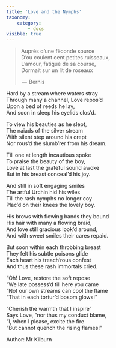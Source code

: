 ```yaml
---
title: 'Love and the Nymphs'
taxonomy:
    category:
        - docs
visible: true
---
```


> Auprés d’une fèconde source  
> D’ou coulent cent petites ruisseaux,  
> L’amour, fatigué de sa course,  
> Dormait sur un lit de roseaux  
> 
>  —  Bernis

Hard by a stream where waters stray  
Through many a channel, Love repos’d  
Upon a bed of reeds he lay,  
And soon in sleep his eyelids clos’d. 

To view his beauties as he slept,  
The naiads of the silver stream  
With silent step around his crept  
Nor rous’d the slumb’rer from his dream.  

Till one at length incautious spoke  
To praise the beauty of the boy,  
Love at last the grateful sound awoke  
But in his breast conceal’d his joy.

And still in soft engaging smiles  
The artful Urchin hid his wiles  
Till the rash nymphs no longer coy  
Plac’d on their knees the lovely boy.  

His brows with flowing bands they bound  
His hair with many a flowing braid,  
And love still gracious look’d around,  
And with sweet smiles their cares repaid.  

But soon within each throbbing breast  
They felt his subtle poisons glide  
Each heart his treach’rous confest  
And thus these rash immortals cried.  

“Oh! Love, restore the soft repose  
“We late possess’d till here you came  
“Not our own streams can cool the flame  
“That in each tortur’d bosom glows!”  

“Cherish the warmth that I inspire”  
Says Love, “nor thus my conduct blame,  
“I, when I please, excite the fire  
“But cannot quench the rising flames!”

<span class="author">Author: Mr Kilburn</span>